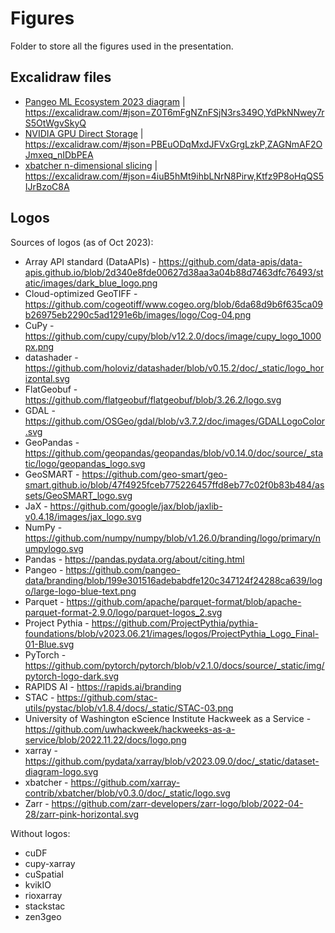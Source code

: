 # Figures

Folder to store all the figures used in the presentation.

## Excalidraw files

- [Pangeo ML Ecosystem 2023 diagram](foss4g2023oceania_pangeo_ml_talk.excalidraw) | https://excalidraw.com/#json=Z0T6mFgNZnFSjN3rs349O,YdPkNNwey7rS5OtWgvSkyQ
- [NVIDIA GPU Direct Storage](nvidia_gpu_direct_storage.excalidraw) | https://excalidraw.com/#json=PBEuODqMxdJFVxGrgLzkP,ZAGNmAF2OJmxeq_nIDbPEA
- [xbatcher n-dimensional slicing](xbatcher_ndim_slicing.excalidraw) | https://excalidraw.com/#json=4iuB5hMt9ihbLNrN8Pirw,Ktfz9P8oHqQS5IJrBzoC8A

## Logos

Sources of logos (as of Oct 2023):

- Array API standard (DataAPIs) - https://github.com/data-apis/data-apis.github.io/blob/2d340e8fde00627d38aa3a04b88d7463dfc76493/static/images/dark_blue_logo.png
- Cloud-optimized GeoTIFF - https://github.com/cogeotiff/www.cogeo.org/blob/6da68d9b6f635ca09b26975eb2290c5ad1291e6b/images/logo/Cog-04.png
- CuPy - https://github.com/cupy/cupy/blob/v12.2.0/docs/image/cupy_logo_1000px.png
- datashader - https://github.com/holoviz/datashader/blob/v0.15.2/doc/_static/logo_horizontal.svg
- FlatGeobuf - https://github.com/flatgeobuf/flatgeobuf/blob/3.26.2/logo.svg
- GDAL - https://github.com/OSGeo/gdal/blob/v3.7.2/doc/images/GDALLogoColor.svg
- GeoPandas - https://github.com/geopandas/geopandas/blob/v0.14.0/doc/source/_static/logo/geopandas_logo.svg
- GeoSMART - https://github.com/geo-smart/geo-smart.github.io/blob/47f4925fceb775226457ffd8eb77c02f0b83b484/assets/GeoSMART_logo.svg
- JaX - https://github.com/google/jax/blob/jaxlib-v0.4.18/images/jax_logo.svg
- NumPy - https://github.com/numpy/numpy/blob/v1.26.0/branding/logo/primary/numpylogo.svg
- Pandas - https://pandas.pydata.org/about/citing.html
- Pangeo - https://github.com/pangeo-data/branding/blob/199e301516adebabdfe120c347124f24288ca639/logo/large-logo-blue-text.png
- Parquet - https://github.com/apache/parquet-format/blob/apache-parquet-format-2.9.0/logo/parquet-logos_2.svg
- Project Pythia - https://github.com/ProjectPythia/pythia-foundations/blob/v2023.06.21/images/logos/ProjectPythia_Logo_Final-01-Blue.svg
- PyTorch - https://github.com/pytorch/pytorch/blob/v2.1.0/docs/source/_static/img/pytorch-logo-dark.svg
- RAPIDS AI - https://rapids.ai/branding
- STAC - https://github.com/stac-utils/pystac/blob/v1.8.4/docs/_static/STAC-03.png
- University of Washington eScience Institute Hackweek as a Service - https://github.com/uwhackweek/hackweeks-as-a-service/blob/2022.11.22/docs/logo.png
- xarray - https://github.com/pydata/xarray/blob/v2023.09.0/doc/_static/dataset-diagram-logo.svg
- xbatcher - https://github.com/xarray-contrib/xbatcher/blob/v0.3.0/doc/_static/logo.svg
- Zarr - https://github.com/zarr-developers/zarr-logo/blob/2022-04-28/zarr-pink-horizontal.svg

Without logos:

- cuDF
- cupy-xarray
- cuSpatial
- kvikIO
- rioxarray
- stackstac
- zen3geo
